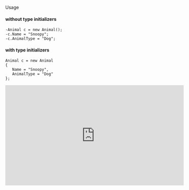 ﻿Usage
#### without type initializers
```csdiff
-Animal c = new Animal();
-c.Name = "Snoopy";
-c.AnimalType = "Dog";
```

#### with type initializers
```csdiff
Animal c = new Animal
{
   Name = "Snoopy",
   AnimalType = "Dog"
};
```

<iframe width="560" height="315" src="https://www.youtube.com/embed/RSJOjzJ4Obc?list=PL1DEQjXG2xnKI3TL-gsy91eXbh3ytOt6h" frameborder="0" allowfullscreen></iframe>


